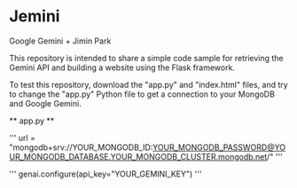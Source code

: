 # Jemini

Google Gemini + Jimin Park


This repository is intended to share a simple code sample for retrieving the Gemini API and building a website using the Flask framework.

To test this repository, download the "app.py" and "index.html" files, and try to change the "app.py" Python file to get a connection to your MongoDB and Google Gemini.


** app.py **

'''
url = "mongodb+srv://YOUR_MONGODB_ID:YOUR_MONGODB_PASSWORD@YOUR_MONGODB_DATABASE.YOUR_MONGODB_CLUSTER.mongodb.net/"
'''

'''
genai.configure(api_key="YOUR_GEMINI_KEY")
'''
